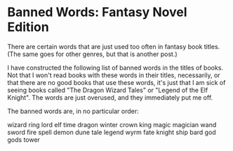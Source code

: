 Banned Words: Fantasy Novel Edition
===================================
There are certain words that are just used too often in fantasy book titles.  (The same goes for other genres, but that is another post.)

I have constructed the following list of banned words in the titles of books.  Not that I won't read books with these words in their titles, necessarily, or that there are no good books that use these words, it's just that I am sick of seeing books called "The Dragon Wizard Tales" or "Legend of the Elf Knight".  The words are just overused, and they immediately put me off.

The banned words are, in no particular order:

wizard
ring
lord
elf
time
dragon
winter
crown
king
magic
magician
wand
sword
fire
spell
demon
dune
tale
legend
wyrm
fate
knight
ship
bard
god
gods
tower
